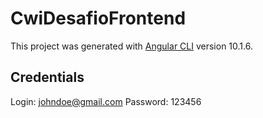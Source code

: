 # CwiDesafioFrontend

This project was generated with [Angular CLI](https://github.com/angular/angular-cli) version 10.1.6.

## Credentials

Login: johndoe@gmail.com
Password: 123456
